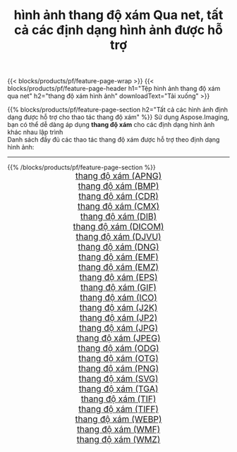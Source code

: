 ﻿---
title: hình ảnh thang độ xám Qua net, tất cả các định dạng hình ảnh được hỗ trợ 
weight: 3920
url: /vi/net/grayscale 
lang: vi
langdirlevel: 2
locales: zh-hans,ja,it,ru,de,es,fr,nl,id,lt,pl,pt,vi,tr,ko,zh-hant,ar,hi,th,sv,cs,uk,he
description: Sử dụng Aspose.Imaging, bạn có thể dễ dàng thang độ xám hình ảnh qua net
---

{{< blocks/products/pf/feature-page-wrap >}}
{{< blocks/products/pf/feature-page-header h1="Tệp hình ảnh thang độ xám qua net" h2="thang độ xám hình ảnh" downloadText="Tải xuống" >}}


{{% blocks/products/pf/feature-page-section  h2="Tất cả các hình ảnh định dạng được hỗ trợ cho thao tác thang độ xám" %}}
Sử dụng Aspose.Imaging, bạn có thể dễ dàng áp dụng **thang độ xám** cho các định dạng hình ảnh khác nhau lập trình
<br/>
Danh sách đầy đủ các thao tác thang độ xám được hỗ trợ theo định dạng hình ảnh:
<hr/>
{{% /blocks/products/pf/feature-page-section %}}
<div class="container-fluid productfamilypage bg-gray">
    <div class="convertypes bg-gray agp-content section">
        <div class="container">
		<div class="row other-converters" style="gap: 10px;font-size: 19px;text-align:center;">
		    <div class='col-md-2 other-converter remove-lp remove-rp'><a href="/imaging/vi/net/grayscale/apng" style="padding:15px;">thang độ xám (APNG)</a></div><div class='col-md-2 other-converter remove-lp remove-rp'><a href="/imaging/vi/net/grayscale/bmp" style="padding:15px;">thang độ xám (BMP)</a></div><div class='col-md-2 other-converter remove-lp remove-rp'><a href="/imaging/vi/net/grayscale/cdr" style="padding:15px;">thang độ xám (CDR)</a></div><div class='col-md-2 other-converter remove-lp remove-rp'><a href="/imaging/vi/net/grayscale/cmx" style="padding:15px;">thang độ xám (CMX)</a></div><div class='col-md-2 other-converter remove-lp remove-rp'><a href="/imaging/vi/net/grayscale/dib" style="padding:15px;">thang độ xám (DIB)</a></div><div class='col-md-2 other-converter remove-lp remove-rp'><a href="/imaging/vi/net/grayscale/dicom" style="padding:15px;">thang độ xám (DICOM)</a></div><div class='col-md-2 other-converter remove-lp remove-rp'><a href="/imaging/vi/net/grayscale/djvu" style="padding:15px;">thang độ xám (DJVU)</a></div><div class='col-md-2 other-converter remove-lp remove-rp'><a href="/imaging/vi/net/grayscale/dng" style="padding:15px;">thang độ xám (DNG)</a></div><div class='col-md-2 other-converter remove-lp remove-rp'><a href="/imaging/vi/net/grayscale/emf" style="padding:15px;">thang độ xám (EMF)</a></div><div class='col-md-2 other-converter remove-lp remove-rp'><a href="/imaging/vi/net/grayscale/emz" style="padding:15px;">thang độ xám (EMZ)</a></div><div class='col-md-2 other-converter remove-lp remove-rp'><a href="/imaging/vi/net/grayscale/eps" style="padding:15px;">thang độ xám (EPS)</a></div><div class='col-md-2 other-converter remove-lp remove-rp'><a href="/imaging/vi/net/grayscale/gif" style="padding:15px;">thang độ xám (GIF)</a></div><div class='col-md-2 other-converter remove-lp remove-rp'><a href="/imaging/vi/net/grayscale/ico" style="padding:15px;">thang độ xám (ICO)</a></div><div class='col-md-2 other-converter remove-lp remove-rp'><a href="/imaging/vi/net/grayscale/j2k" style="padding:15px;">thang độ xám (J2K)</a></div><div class='col-md-2 other-converter remove-lp remove-rp'><a href="/imaging/vi/net/grayscale/jp2" style="padding:15px;">thang độ xám (JP2)</a></div><div class='col-md-2 other-converter remove-lp remove-rp'><a href="/imaging/vi/net/grayscale/jpg" style="padding:15px;">thang độ xám (JPG)</a></div><div class='col-md-2 other-converter remove-lp remove-rp'><a href="/imaging/vi/net/grayscale/jpeg" style="padding:15px;">thang độ xám (JPEG)</a></div><div class='col-md-2 other-converter remove-lp remove-rp'><a href="/imaging/vi/net/grayscale/odg" style="padding:15px;">thang độ xám (ODG)</a></div><div class='col-md-2 other-converter remove-lp remove-rp'><a href="/imaging/vi/net/grayscale/otg" style="padding:15px;">thang độ xám (OTG)</a></div><div class='col-md-2 other-converter remove-lp remove-rp'><a href="/imaging/vi/net/grayscale/png" style="padding:15px;">thang độ xám (PNG)</a></div><div class='col-md-2 other-converter remove-lp remove-rp'><a href="/imaging/vi/net/grayscale/svg" style="padding:15px;">thang độ xám (SVG)</a></div><div class='col-md-2 other-converter remove-lp remove-rp'><a href="/imaging/vi/net/grayscale/tga" style="padding:15px;">thang độ xám (TGA)</a></div><div class='col-md-2 other-converter remove-lp remove-rp'><a href="/imaging/vi/net/grayscale/tif" style="padding:15px;">thang độ xám (TIF)</a></div><div class='col-md-2 other-converter remove-lp remove-rp'><a href="/imaging/vi/net/grayscale/tiff" style="padding:15px;">thang độ xám (TIFF)</a></div><div class='col-md-2 other-converter remove-lp remove-rp'><a href="/imaging/vi/net/grayscale/webp" style="padding:15px;">thang độ xám (WEBP)</a></div><div class='col-md-2 other-converter remove-lp remove-rp'><a href="/imaging/vi/net/grayscale/wmf" style="padding:15px;">thang độ xám (WMF)</a></div><div class='col-md-2 other-converter remove-lp remove-rp'><a href="/imaging/vi/net/grayscale/wmz" style="padding:15px;">thang độ xám (WMZ)</a></div>
                </div>
        </div>
    </div>
</div>
<br/>
